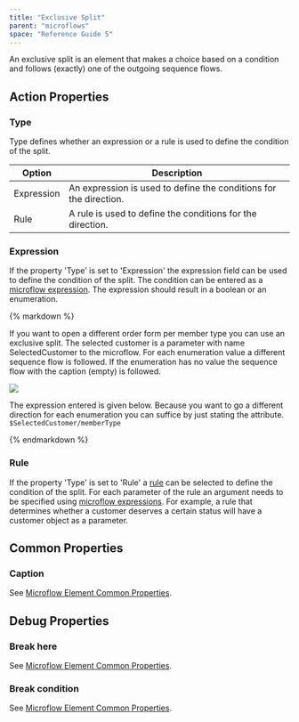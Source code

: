 ```yaml
---
title: "Exclusive Split"
parent: "microflows"
space: "Reference Guide 5"
---
```



An exclusive split is an element that makes a choice based on a condition and follows (exactly) one of the outgoing sequence flows.

## Action Properties

### Type

Type defines whether an expression or a rule is used to define the condition of the split.

<table><thead><tr><th class="confluenceTh">Option</th><th class="confluenceTh">Description</th></tr></thead><tbody><tr><td class="confluenceTd">Expression</td><td class="confluenceTd">An expression is used to define the conditions for the direction.</td></tr><tr><td class="confluenceTd">Rule</td><td class="confluenceTd">A rule is used to define the conditions for the direction.</td></tr></tbody></table>

### Expression

If the property 'Type' is set to 'Expression' the expression field can be used to define the condition of the split. The condition can be entered as a [microflow expression](microflow-expressions). The expression should result in a boolean or an enumeration.

<div class="alert alert-info">{% markdown %}

If you want to open a different order form per member type you can use an exclusive split. The selected customer is a parameter with name SelectedCustomer to the microflow. For each enumeration value a different sequence flow is followed. If the enumeration has no value the sequence flow with the caption (empty) is followed.

![](attachments/819203/918050.png)

The expression entered is given below. Because you want to go a different direction for each enumeration you can suffice by just stating the attribute.
`$SelectedCustomer/memberType`

{% endmarkdown %}</div>

### Rule

If the property 'Type' is set to 'Rule' a [rule](rules) can be selected to define the condition of the split. For each parameter of the rule an argument needs to be specified using [microflow expressions](microflow-expressions). For example, a rule that determines whether a customer deserves a certain status will have a customer object as a parameter.

## Common Properties

### Caption

See [Microflow Element Common Properties](microflow-element-common-properties).

## Debug Properties

### Break here

See [Microflow Element Common Properties](microflow-element-common-properties).

### Break condition

See [Microflow Element Common Properties](microflow-element-common-properties).
